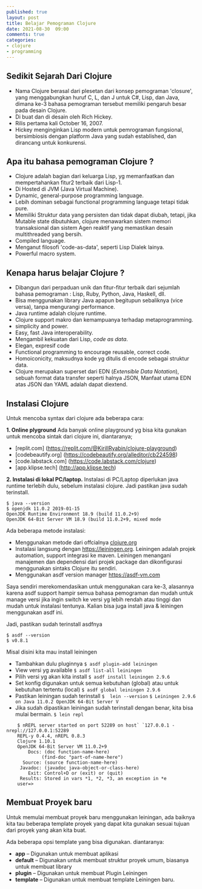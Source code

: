 ```yaml
---
published: true
layout: post
title: Belajar Pemograman Clojure
date: 2021-08-30  09:00
comments: true
categories: 
- clojure
- programming
---
```

## Sedikit Sejarah Dari Clojure
* Nama Clojure berasal dari plesetan dari konsep pemograman 'closure', yang menggabungkan huruf C, L, dan J untuk C#, Lisp, dan Java, dimana ke-3 bahasa pemograman tersebut memiliki pengaruh besar pada desain Clojure.
* Di buat dan di desain oleh Rich Hickey.
* Rilis pertama kali October 16, 2007.
* Hickey menginginkan Lisp modern untuk pemrograman fungsional, bersimbiosis dengan platform Java yang sudah established, dan dirancang untuk konkurensi.

## Apa itu bahasa pemograman Clojure ?
* Clojure adalah bagian dari keluarga Lisp, yg memanfaatkan dan mempertahankan fitur2 terbaik dari Lisp-1.
* Di Hosted di JVM (Java Virtual Machine).
* Dynamic, general-purpose programming language.
* Lebih dominan sebagai functional programming language tetapi tidak pure.
* Memiliki Struktur data yang persisten dan tidak dapat diubah, tetapi, jika Mutable state dibutuhkan, clojure menawarkan sistem memori transaksional dan sistem Agen reaktif yang memastikan desain multithreaded yang bersih.
* Compiled language.
* Menganut filosofi 'code-as-data', seperti Lisp Dialek lainya.
* Powerful macro system.

<!--more-->

## Kenapa harus belajar Clojure ?
* Dibangun dari perpaduan unik dan fitur-fitur terbaik dari sejumlah bahasa pemograman : Lisp, Ruby, Python, Java, Haskell, dll.
* Bisa menggunakan library Java apapun begitupun sebaliknya (vice versa), tanpa mengurangi performance.
* Java runtime adalah clojure runtime.
* Clojure support makro dan kemampuanya terhadap metaprogramming.
* simplicity and power.
* Easy, fast Java interoperability.
* Mengambil kekuatan dari Lisp, *code as data*.
* Elegan, expresif code
* Functional programming to encourage reusable, correct code.
* Homoiconicity, maksudnya kode yg ditulis di encode sebagai struktur data.
* Clojure merupakan superset dari EDN (*Extensible Data Notation*), sebuah format data transfer seperti halnya JSON, Manfaat utama EDN atas JSON dan YAML adalah dapat diextend.

## Instalasi Clojure
Untuk mencoba syntax dari clojure ada beberapa cara:

**1. Online plyground**
    Ada banyak online playground yg bisa kita gunakan untuk mencoba sintak dari clojure ini, diantaranya; 

*  [replit.com] (https://replit.com/@KirillRyabin/clojure-playground)
*  [codebeautify.org] (https://codebeautify.org/alleditor/cb224598)
*  [code.labstack.com] (https://code.labstack.com/clojure)
*  [app.klipse.tech] (http://app.klipse.tech)
    
**2. Instalasi di lokal PC/laptop.**
   Instalasi di PC/Laptop diperlukan java runtime terlebih dulu, sebelum instalasi clojure. Jadi pastikan java sudah terinstall.

```
$ java --version
$ openjdk 11.0.2 2019-01-15
OpenJDK Runtime Environment 18.9 (build 11.0.2+9)
OpenJDK 64-Bit Server VM 18.9 (build 11.0.2+9, mixed mode

```   
   Ada beberapa metode instalasi:
   * Menggunakan metode dari offcialnya [clojure.org](https://clojure.org/guides/getting_started)
   * Instalasi langsung dengan https://leiningen.org. Leiningen adalah projek automation, support integrasi ke maven. Leiningen menangani manajemen dan dependensi dari projek package dan dikonfigurasi menggunakan sintaks Clojure itu sendiri.
   * Menggunakan asdf version manager https://asdf-vm.com

Saya sendiri merekomendasikan untuk menggunakan cara ke-3, alasannya karena asdf support hampir semua bahasa pemograman dan mudah untuk manage versi jika ingin switch ke versi yg lebih rendah atau tinggi dan mudah untuk instalasi tentunya. Kalian bisa juga install java & leiningen menggunakan asdf ini.

Jadi, pastikan sudah terinstall asdfnya

```
$ asdf --version
$ v0.8.1

```

Misal disini kita mau install leiningen

* Tambahkan dulu pluginnya
`$ asdf plugin-add leiningen`
* View versi yg available
`$ asdf list-all leiningen`
* Pilih versi yg akan kita install
`$ asdf install leiningen 2.9.6 `
* Set konfig digunakan untuk semua kebutuhan (global) atau untuk kebutuhan tertentu (local)
`$ asdf global leiningen 2.9.6`
* Pastikan leiningan sudah terinstall
`$  lein --version`
`$ Leiningen 2.9.6 on Java 11.0.2 OpenJDK 64-Bit Server V`
* Jika sudah dipastikan leiningan sudah terinstall dengan benar, kita bisa mulai bermain.
`$ lein repl`

```
    $ nREPL server started on port 52289 on host` `127.0.0.1 - nrepl://127.0.0.1:52289
    REPL-y 0.4.4, nREPL 0.8.3
    Clojure 1.10.1
    OpenJDK 64-Bit Server VM 11.0.2+9
        Docs: (doc function-name-here)
             (find-doc "part-of-name-here")
      Source: (source function-name-here)
     Javadoc: (javadoc java-object-or-class-here)
        Exit: Control+D or (exit) or (quit)
     Results: Stored in vars *1, *2, *3, an exception in *e
    user=>

```
## Membuat Proyek baru
Untuk memulai membuat proyek baru menggunakan leiningan, ada baiknya kita tau beberapa template proyek yang dapat kita gunakan sesuai tujuan dari proyek yang akan kita buat. 

Ada beberapa opsi template yang bisa digunakan. diantaranya:

* **app** – Digunakan untuk membuat aplikasi
* **default** – Digunakan untuk membuat struktur proyek umum, biasanya untuk membuat library
* **plugin** – Digunakan untuk membuat Plugin Leiningen
* **template** – Digunakan untuk membuat template Leiningen baru.
